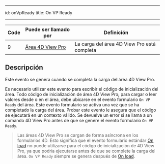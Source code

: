 - - -
id: onVpReady title: On VP Ready
- - -

| Code | Puede ser llamado por                                   | Definición                                  |
| ---- | ------------------------------------------------------- | ------------------------------------------- |
| 9    | [Área 4D View Pro](FormObjects/viewProArea_overview.md) | La carga del área 4D View Pro está completa |


## Descripción

Este evento se genera cuando se completa la carga del área 4D View Pro.

Es necesario utilizar este evento para escribir el código de inicialización del área. Todo código de inicialización de área 4D View Pro, para cargar o leer valores desde o en el área, debe ubicarse en el evento formulario `On VP Ready` del área. Este evento formulario se activa una vez que se ha completado la carga del área. Probar este evento le asegura que el código se ejecutará en un contexto válido. Se devuelve un error si se llama a un comando 4D View Pro antes de que se genere el evento formulario `On VP Ready`.

> Las áreas 4D View Pro se cargan de forma asíncrona en los formularios 4D. Esto significa que el evento formulario estándar [On load](onLoad.md) no puede utilizarse para el código de inicialización de 4D View Pro, ya que podría ejecutarse antes de que se complete la carga del área. `On VP Ready` siempre se genera después de [On load](onLoad.md).
